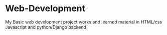 # Web-Development
My Basic web development project works and learned material
in HTML/css Javascript and python/Django backend
